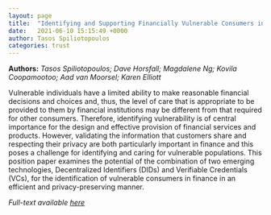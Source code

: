 ```yaml
---
layout: page
title:  "Identifying and Supporting Financially Vulnerable Consumers in a Privacy-Preserving Manner: A Use Case Using Decentralised Identifiers and Verifiable Credentials"
date:   2021-06-10 15:15:49 +0000
author: Tasos Spiliotopoulos
categories: trust
---
```

**Authors:** *Tasos Spiliotopoulos; Dave Horsfall; Magdalene Ng; Kovila Coopamootoo; Aad van Moorsel; Karen Elliott*

Vulnerable individuals have a limited ability to make reasonable financial decisions and choices and, thus, the level of care that is appropriate to be provided to them by financial institutions may be different from that required for other consumers. Therefore, identifying vulnerability is of central importance for the design and effective provision of financial services and products. However, validating the information that customers share and respecting their privacy are both particularly important in finance and this poses a challenge for identifying and caring for vulnerable populations. This position paper examines the potential of the combination of two emerging technologies, Decentralized Identifiers (DIDs) and Verifiable Credentials (VCs), for the identification of vulnerable consumers in finance in an efficient and privacy-preserving manner.

*Full-text available [here](https://arxiv.org/pdf/2106.06053.pdf)*